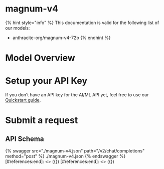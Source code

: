 [#references:start]: <> ({ "template": "openapi" })
[#references:start]: <> ({ "template": "openapi" })
# magnum-v4

{% hint style="info" %}
This documentation is valid for the following list of our models:
* anthracite-org/magnum-v4-72b
{% endhint %}

# Model Overview


# Setup your API Key
If you don’t have an API key for the AI/ML API yet, feel free to use our [Quickstart guide](https://docs.aimlapi.com/quickstart/setting-up).

# Submit a request
## API Schema
{% swagger src="./magnum-v4.json" path="/v2/chat/completions" method="post" %}
./magnum-v4.json
{% endswagger %}
[#references:end]: <> ({})
[#references:end]: <> ({})
